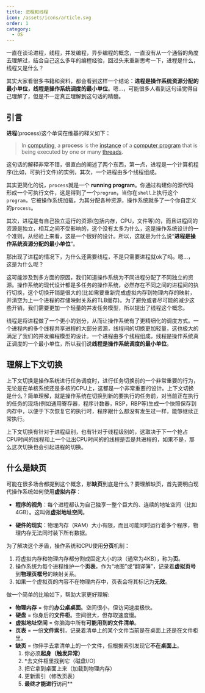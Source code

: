 ```yaml
---
title: 进程和线程
icon: /assets/icons/article.svg
order: 1
category:
  - OS
---
```


一直在谈论进程，线程，并发编程，异步编程的概念，一直没有从一个通俗的角度去理解过，结合自己这么多年的编程经验，回过头来重新思考一下，进程是什么，线程又是什么？

其实大家看很多书籍和资料，都会看到这样一个结论：**进程是操作系统资源分配的最小单位，线程是操作系统调度的最小单位**。嗯...，可能很多人看到这句话觉得自己理解了，但是不一定真正理解到这句话的精髓。

## 引言

 **进程**(process)这个单词在维基的释义如下：

> In [computing](https://en.wikipedia.org/wiki/Computing), a **process** is the [instance](https://en.wikipedia.org/wiki/Instance_(computer_science)) of a [computer program](https://en.wikipedia.org/wiki/Computer_program) that is being executed by one or many [threads](https://en.wikipedia.org/wiki/Thread_(computing)).

这句话的解释非常不错，很直白的阐述了两个东西，第一点，进程是一个计算机程序(比如，可执行文件)的实例，其次，一个进程由多个线程组成。

其实更简化的说，`process`就是一个 **running program**。你通过构建你的源代码形成一个可执行文件，这是得到了一个`program`，当你在`shell`上执行这个`program`，它被操作系统加载，为其分配各种资源，操作系统就多了一个你自定义的`process`。

其次，进程是有自己独立运行的资源(包括内存，CPU，文件等)的，而且进程间的资源是独立，相互之间不受影响的，这个没有太多为什么，这是操作系统设计的一个准则，从经验上来看，这是一个很好的设计。所以，这就是为什么说“**进程是操作系统资源分配的最小单位**”。

那出现了进程的情况下，为什么还需要线程，不是只需要进程就ok了吗。嗯...，这是为什么呢？

这可能涉及到多方面的原因，我们知道操作系统为不同进程分配了不同独立的资源。操作系统的现代设计都是多任务的操作系统，必然存在不同之间的进程间的执行切换，这个切换开销是很大的(比如需要重新完成虚拟内存到物理内存的映射，并清空为上一个进程的存储映射关系的TLB缓存)。为了避免或者尽可能的减少这些开销，我们需要更加一个轻量的并发任务模型，所以提出了线程这个概念。

线程是将进程做了一个更小的划分，从而让操作系统有了更精细化的调度方式。一个进程内的多个线程共享进程的大部分资源，线程间的切换更加轻量，这也极大的满足了我们的并发编程模型的设计。一个进程由多个线程组成，线程是操作系统真正调度的一个最小单位，所以我们说**线程是操作系统调度的最小单位**。

## 理解上下文切换

上下文切换是操作系统进行任务调度时，进行任务切换前的一个非常重要的行为，无论是在单核系统还是多核的CPU上，这都是一个非常重要的设计。上下文切换是什么？简单理解，就是操作系统在切换到新的要执行的任务前，对当前正在执行的任务的现场(例如通用寄存器，程序计数器，RSP，RBP等)生成一个快照保存到内存中，以便于下次恢复它的执行时，程序跟什么都没有发生过一样，能够继续正常执行。

上下文切换有针对于进程级别，也有针对于线程级别的，这取决于下一个抢占CPU时间的线程和上一个让出CPU时间的的线程是否是共进程的，如果不是，那么这次切换也会引起进程的切换。

## 什么是缺页

可能在很多场合都提到这个概念，那**缺页**到底是什么？要理解缺页，首先要明白现代操作系统如何使用**虚拟内存**：
- **程序的视角**：每个进程都认为自己独享一整个巨大的、连续的地址空间（比如4GB）。这叫做**虚拟地址空间**。

- **硬件的现实**：物理内存（RAM）大小有限，而且可能同时运行着多个程序，物理内存无法同时装下所有数据。

为了解决这个矛盾，操作系统和CPU使用**分页**机制：
1. 将虚拟内存和物理内存都分割成固定大小的块（通常为4KB），称为**页**。
2. 操作系统为每个进程维护一个**页表**，作为“地图”或“翻译簿”，记录着**虚拟页号**到**物理页框号**的映射关系。
3. 如果一个虚拟页的内容不在物理内存中，页表会将其标记为**无效**。

做一个简单的比喻如下，帮助大家更好理解:

- **物理内存** = 你的**办公桌桌面**。空间很小，但访问速度极快。
- **硬盘** = 你身后的**文件柜**。空间很大，但存取速度慢。
- **虚拟地址空间** = 你脑海中所有**可能用到的文件清单**。
- **页表** = 一份**文件索引**，记录着清单上的某个文件当前是在桌面上还是在文件柜里。
- **缺页** = 你伸手去拿清单上的一个文件，但根据索引发现它**不在桌面上**。
    1. 你必须**起身（触发异常）**
    1. *去文件柜里找到它（磁盘I/O）
    1. 把它拿到桌面上来（加载到物理内存）
    1. 更新索引（修改页表）
    1. **最终才能进行**访问**
